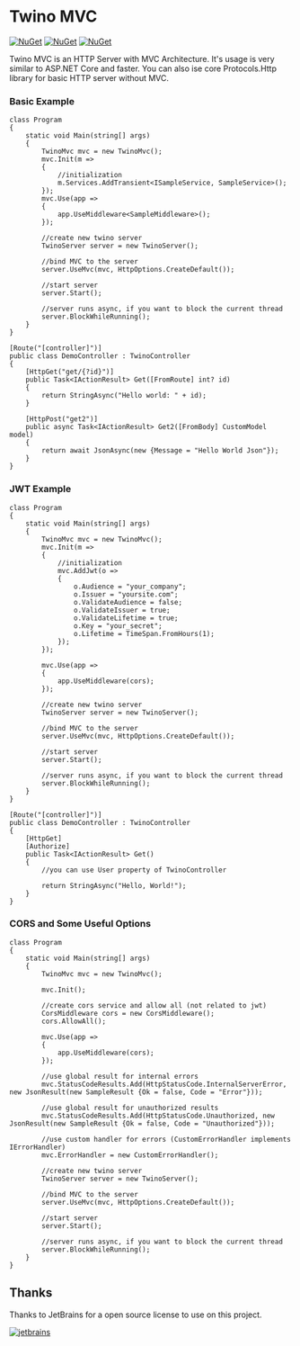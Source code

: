 # Twino MVC

[![NuGet](https://img.shields.io/nuget/v/Twino.Mvc?label=mvc%20nuget)](https://www.nuget.org/packages/Twino.Mvc)
[![NuGet](https://img.shields.io/nuget/v/Twino.Mvc.Auth.Jwt?label=jwt%20extension%20nuget)](https://www.nuget.org/packages/Twino.Mvc.Auth.Jwt)
[![NuGet](https://img.shields.io/nuget/v/Twino.Protocols.Http?label=http%20server%20nuget)](https://www.nuget.org/packages/Twino.Protocols.Http)

Twino MVC is an HTTP Server with MVC Architecture. It's usage is very similar to ASP.NET Core and faster. You can also ise core Protocols.Http library for basic HTTP server without MVC.


### Basic Example

    class Program
    {
        static void Main(string[] args)
        {
            TwinoMvc mvc = new TwinoMvc();
            mvc.Init(m =>
            {
                //initialization
                m.Services.AddTransient<ISampleService, SampleService>();
            });
            mvc.Use(app =>
            {
                app.UseMiddleware<SampleMiddleware>();
            });

            //create new twino server
            TwinoServer server = new TwinoServer();
            
            //bind MVC to the server
            server.UseMvc(mvc, HttpOptions.CreateDefault());
            
            //start server
            server.Start();
            
            //server runs async, if you want to block the current thread
            server.BlockWhileRunning();
        }
    }

    [Route("[controller]")]
    public class DemoController : TwinoController
    {
        [HttpGet("get/{?id}")]
        public Task<IActionResult> Get([FromRoute] int? id)
        {
            return StringAsync("Hello world: " + id);
        }

        [HttpPost("get2")]
        public async Task<IActionResult> Get2([FromBody] CustomModel model)
        {
            return await JsonAsync(new {Message = "Hello World Json"});
        }
    }


### JWT Example

    class Program
    {
        static void Main(string[] args)
        {
            TwinoMvc mvc = new TwinoMvc();
            mvc.Init(m =>
            {
                //initialization
                mvc.AddJwt(o =>
                {
                    o.Audience = "your_company";
                    o.Issuer = "yoursite.com";
                    o.ValidateAudience = false;
                    o.ValidateIssuer = true;
                    o.ValidateLifetime = true;
                    o.Key = "your_secret";
                    o.Lifetime = TimeSpan.FromHours(1);
                });
            });
            
            mvc.Use(app =>
            {
                app.UseMiddleware(cors);
            });

            //create new twino server
            TwinoServer server = new TwinoServer();
            
            //bind MVC to the server
            server.UseMvc(mvc, HttpOptions.CreateDefault());
            
            //start server
            server.Start();
            
            //server runs async, if you want to block the current thread
            server.BlockWhileRunning();
        }
    }
    
    [Route("[controller]")]
    public class DemoController : TwinoController
    {
        [HttpGet]
        [Authorize]
        public Task<IActionResult> Get()
        {
            //you can use User property of TwinoController
            
            return StringAsync("Hello, World!");
        }
    }


### CORS and Some Useful Options

    class Program
    {
        static void Main(string[] args)
        {
            TwinoMvc mvc = new TwinoMvc();
            
            mvc.Init();
            
            //create cors service and allow all (not related to jwt)
            CorsMiddleware cors = new CorsMiddleware();
            cors.AllowAll();
            
            mvc.Use(app =>
            {
                app.UseMiddleware(cors);
            });

            //use global result for internal errors
            mvc.StatusCodeResults.Add(HttpStatusCode.InternalServerError, new JsonResult(new SampleResult {Ok = false, Code = "Error"}));
            
            //use global result for unauthorized results
            mvc.StatusCodeResults.Add(HttpStatusCode.Unauthorized, new JsonResult(new SampleResult {Ok = false, Code = "Unauthorized"}));

            //use custom handler for errors (CustomErrorHandler implements IErrorHandler)
            mvc.ErrorHandler = new CustomErrorHandler();
            
            //create new twino server
            TwinoServer server = new TwinoServer();
            
            //bind MVC to the server
            server.UseMvc(mvc, HttpOptions.CreateDefault());
            
            //start server
            server.Start();
            
            //server runs async, if you want to block the current thread
            server.BlockWhileRunning();
        }
    }


## Thanks

Thanks to JetBrains for a open source license to use on this project.

[![jetbrains](https://user-images.githubusercontent.com/21208762/90192662-10043700-ddcc-11ea-9533-c43b99801d56.png)](https://www.jetbrains.com/?from=twino-framework)
